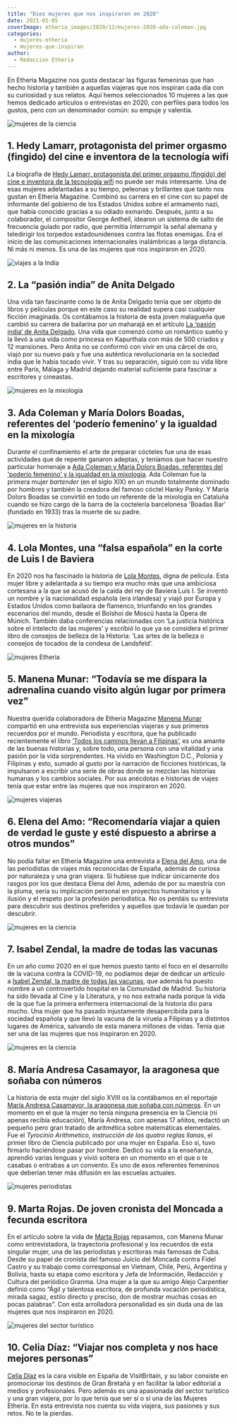 ```yaml
---
title: "Diez mujeres que nos inspiraron en 2020"
date: 2021-01-05
coverImage: etheria_images/2020/12/mujeres-2020-ada-coleman.jpg
categories: 
  - mujeres-etheria
  - mujeres-que-inspiran
author: 
  - Redaccion Etheria
---
```


En Etheria Magazine nos gusta destacar las figuras femeninas que han hecho historia y también a aquellas viajeras que nos inspiran cada día con su curiosidad y sus relatos. Aquí hemos seleccionados 10 mujeres a las que hemos dedicado artículos o entrevistas en 2020, con perfiles para todos los gustos, pero con un denominador común: su empuje y valentía.

![mujeres de la ciencia](etheria_images/2020/12/mujeres-2020-Hedy-Lamarr.jpg "Hedy Lamarr, inventora de la tecnología wifi. ©CC")

## 1\. Hedy Lamarr, protagonista del primer orgasmo (fingido) del cine e inventora de la tecnología wifi

La biografía de [Hedy Lamarr, protagonista del primer orgasmo (fingido) del cine e 
inventora de la tecnología 
wifi](https://etheriamagazine.com/2020/03/30/hedy-lamarr-extasis-inventora-wifi-modelo-actriz-espia-mujeres-etheria/) 
no puede ser más interesante. Una de esas mujeres adelantadas a su tiempo, peleonas y 
brillantes que tanto nos gustan en Etheria Magazine. Combinó su carrera en el cine con 
su papel de informante del gobierno de los Estados Unidos sobre el armamento nazi, que 
había conocido gracias a su odiado exmarido. Después, junto a su colaborador, el 
compositor George Antheil, idearon un sistema de salto de frecuencia guiado por radio, 
que permitía interrumpir la señal alemana y teledirigir los torpedos estadounidenses 
contra las flotas enemigas. Era el inicio de las comunicaciones internacionales 
inalámbricas a larga distancia. Ni más ni menos. Es una de las mujeres que nos 
inspiraron en 2020. 

![viajes a la India](etheria_images/2020/12/mujeres-2020-anita-delgado.jpg "Anita se casó por el rito sij, con un sari de color grosella. © Marcus Lewis")

## 2\. La “pasión india” de Anita Delgado

Una vida tan fascinante como la de Anita Delgado tenía que ser objeto de libros y 
películas porque en este caso su realidad supera casi cualquier ficción imaginada. Os 
contábamos la historia de esta joven malagueña que cambió su carrera de bailarina por un 
maharajá en el artículo [La ‘pasión india’ de Anita 
Delgado](https://etheriamagazine.com/2020/04/13/la-pasion-india-de-anita-delgado-libros-viajes/). 
Una vida que comenzó como un romántico sueño y la llevó a una vida como princesa en 
Kapurthala con más de 500 criados y 12 mansiones. Pero Anita no se conformó con vivir en 
una cárcel de oro, viajó por su nuevo país y fue una auténtica revolucionaria en la 
sociedad india que le había tocado vivir. Y tras su separación, siguió con su vida libre 
entre París, Málaga y Madrid dejando material suficiente para fascinar a escritores y 
cineastas. 

![mujeres en la mixologia](etheria_images/2020/12/mujeres-2020-ada-coleman.jpg "Ada Coleman y su cóctel Hanky Panky. © Pedro Grifol")

## 3\. Ada Coleman y María Dolors Boadas, referentes del ‘poderío femenino’ y la igualdad en la mixología

Durante el confinamiento el arte de preparar cócteles fue una de esas actividades que de 
repente ganaron adeptas, y teníamos que hacer nuestro particular homenaje a [Ada Coleman 
y María Dolors Boadas, referentes del ‘poderío femenino’ y la igualdad en la 
mixología](https://etheriamagazine.com/2020/05/12/mujeres-de-la-cocteleria-ada-coleman-y-maria-dolors-boadas/). 
Ada Coleman fue la primera mujer _bartender_ (en el siglo XIX) en un mundo totalmente 
dominado por hombres y también la creadora del famoso cóctel Hanky Panky. Y María Dolors 
Boadas se convirtió en todo un referente de la mixología en Cataluña cuando se hizo 
cargo de la barra de la coctelería barcelonesa 'Boadas Bar' (fundado en 1933) tras la 
muerte de su padre. 

![mujeres en la historia](etheria_images/2020/12/mujeres-2020-lola-montes.jpg "Lola Montes y Luis I de Baviera.")

## 4\. Lola Montes, una “falsa española” en la corte de Luis I de Baviera

En 2020 nos ha fascinado la historia de [Lola 
Montes](https://etheriamagazine.com/2020/02/04/historias-mujeres-lola-montes-una-falsa-espanola-en-la-corte-de-baviera/), 
digna de película. Esta mujer libre y adelantada a su tiempo era mucho más que una 
ambiciosa cortesana a la que se acusó de la caída del rey de Baviera Luis I. Se inventó 
un nombre y la nacionalidad española (era irlandesa) y viajó por Europa y Estados Unidos 
como bailaora de flamenco, triunfando en los grandes escenarios del mundo, desde el 
Bolshoi de Moscú hasta la Ópera de Múnich. También daba conferencias relacionadas con 
‘La justicia histórica sobre el intelecto de las mujeres’ y escribió lo que ya se 
considera el primer libro de consejos de belleza de la Historia: ‘Las artes de la 
belleza o consejos de tocados de la condesa de Landsfeld‘. 

![mujeres Etheria](etheria_images/2020/12/mujeres-2020-manena-munar.jpg "Momentos inolvidables en Sudáfrica. © Helena Rodríguez")

## 5\. Manena Munar: “Todavía se me dispara la adrenalina cuando visito algún lugar por primera vez”

Nuestra querida colaboradora de Etheria Magazine [Manena 
Munar](https://etheriamagazine.com/2020/05/05/mujeres-viajeras-etheria-manena-munar/) 
compartió en una entrevista sus experiencias viajeras y sus primeros recuerdos por el 
mundo. Periodista y escritora, que ha publicado recientemente el libro [‘Todos los 
caminos llevan a 
Filipinas’](https://etheriamagazine.com/2020/12/11/todos-los-caminos-llevan-a-filipinas-un-libro-de-mujeres-extraordinarias/), 
es una amante de las buenas historias y, sobre todo, una persona con una vitalidad y una 
pasión por la vida sorprendentes. Ha vivido en Washington D.C., Polonia y Filipinas y 
esto, sumado al gusto por la narración de ficciones históricas, la impulsaron a escribir 
una serie de obras donde se mezclan las historias humanas y los cambios sociales. Por 
sus anécdotas e historias de viajes tenía que estar entre las mujeres que nos inspiraron 
en 2020. 

![mujeres viajeras](etheria_images/2020/12/mujeres-2020-elena-del-amo.jpg "Viaje en tren en Sri Lanka. © Luis Davilla")

## 6\. Elena del Amo: “Recomendaría viajar a quien de verdad le guste y esté dispuesto a abrirse a otros mundos”

No podía faltar en Etheria Magazine una entrevista a [Elena del 
Amo](https://etheriamagazine.com/2020/04/25/mujer-etheria-elena-del-amo-periodista-viajes/), 
una de las periodistas de viajes más reconocidas de España, además de curiosa por 
naturaleza y una gran viajera. Si hubiese que indicar únicamente dos rasgos por los que 
destaca Elena del Amo, además de por su maestría con la pluma, sería su implicación 
personal en proyectos humanitarios y la ilusión y el respeto por la profesión 
periodística. No os perdáis su entrevista para descubrir sus destinos preferidos y 
aquellos que todavía le quedan por descubrir. 

![mujeres en la ciencia](etheria_images/2020/12/mujeres-2020-isabel-zendal.jpg "‘Vacunación brazo a brazo’, de Constant Desbordes. (Imagen de portada de ‘Isabel Zendal Gómez en los Archivos de Galicia’. © Scala Archives-Firenze")

## 7\. Isabel Zendal, la madre de todas las vacunas

En un año como 2020 en el que hemos puesto tanto el foco en el desarrollo de la vacuna 
contra la COVID-19, no podíamos dejar de dedicar un artículo a [Isabel Zendal, la madre 
de todas las 
vacunas](https://etheriamagazine.com/2020/09/21/isabel-zendal-mujer-olvidada-vacuna-viruela/), 
que además ha puesto nombre a un controvertido hospital en la Comunidad de Madrid. Su 
historia ha sido llevada al Cine y la Literatura, y no nos extraña nada porque la vida 
de la que fue la primera enfermera internacional de la historia dio para mucho. Una 
mujer que ha pasado injustamente desapercibida para la sociedad española y que llevó la 
vacuna de la viruela a Filipinas y a distintos lugares de América, salvando de esta 
manera millones de vidas. Tenía que ser una de las mujeres que nos inspiraron en 2020. 

![mujeres en la ciencia](etheria_images/2020/12/mujeres-2020-maria-andresa-casamayor.jpg "Fotograma del documental dedicado a María Andresa Casamayor. © Sintregua Comunicación")

## 8\. María Andresa Casamayor, la aragonesa que soñaba con números

La historia de esta mujer del siglo XVIII os la contábamos en el reportaje [María 
Andresa Casamayor, la aragonesa que soñaba con 
números](https://etheriamagazine.com/2020/12/21/maria-andresa-casamayor-primera-mujer-en-espana-libro-ciencia/). 
En un momento en el que la mujer no tenía ninguna presencia en la Ciencia (ni apenas 
recibía educación), María Andresa, con apenas 17 añitos, redactó un pequeño pero gran 
tratado de aritmética sobre matemáticas elementales. Fue el _Tyrocinio Arithmetico, 
instrucción de las quatro reglas llanas_, el primer libro de Ciencia publicado por una 
mujer en España. Eso sí, tuvo firmarlo haciéndose pasar por hombre. Dedicó su vida a la 
enseñanza, aprendió varias lenguas y vivió soltera en un momento en el que o te casabas 
o entrabas a un convento. Es uno de esos referentes femeninos que deberían tener más 
difusión en las escuelas actuales. 

![mujeres periodistas](etheria_images/2020/12/mujeres-2020-marta-rojas.jpg "Marta Rojas en su casa. © Manena Munar")

## 9\. Marta Rojas. De joven cronista del Moncada a fecunda escritora

En el artículo sobre la vida de [Marta 
Rojas](https://etheriamagazine.com/2020/01/13/marta-rojas-periodista-escritora-cubana-mujeres-inspiradoras/) 
repasamos, con Manena Munar como entrevistadora, la trayectoria profesional y los 
recuerdos de esta singular mujer, una de las periodistas y escritoras más famosas de 
Cuba. Desde su papel de cronista del famoso Juicio del Moncada contra Fidel Castro y su 
trabajo como corresponsal en Vietnam, Chile, Perú, Argentina y Bolivia, hasta su etapa 
como escritora y Jefa de Información, Redacción y Cultura del periódico Granma. Una 
mujer a la que su amigo Alejo Carpentier definió como “Ágil y talentosa escritora, de 
profunda vocación periodística, mirada sagaz, estilo directo y preciso, don de mostrar 
muchas cosas en pocas palabras”. Con esta arrolladora personalidad es sin duda una de 
las mujeres que nos inspiraron en 2020. 

![mujeres del sector turístico](etheria_images/2020/12/mujeres-2020-celia-diaz.jpg "Celia Díaz en el malecón de Cuba.")

## 10\. Celia Díaz: “Viajar nos completa y nos hace mejores personas”

[Celia 
Díaz](https://etheriamagazine.com/2020/02/11/mujeres-del-turismo-espana-celia-diaz-visit-britain/) 
es la cara visible en España de VisitBritain, y su labor consiste en promocionar los 
destinos de Gran Bretaña y en facilitar la labor editorial a medios y profesionales. 
Pero además es una apasionada del sector turístico y una gran viajera, por lo que tenía 
que ser sí o sí una de las Mujeres Etheria. En esta entrevista nos cuenta su vida 
viajera, sus pasiones y sus retos. No te la pierdas.
